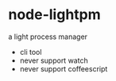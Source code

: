 # node-lightpm
a light process manager

- cli tool
- never support watch
- never support coffeescript
